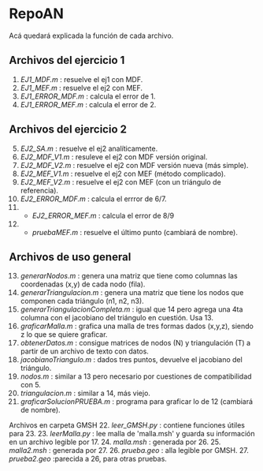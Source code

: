 # RepoAN
Acá quedará explicada la función de cada archivo.

## Archivos del ejercicio 1
1. _EJ1_MDF.m_ : resuelve el ej1 con MDF.
2. _EJ1_MEF.m_ : resuelve el ej2 con MEF.
3. _EJ1_ERROR_MDF.m_ : calcula el error de 1.
4. _EJ1_ERROR_MEF.m_ : calcula el error de 2.
  
## Archivos del ejercicio 2
5. _EJ2_SA.m_ : resuelve el ej2 analíticamente.
6. _EJ2_MDF_V1.m_ : resuleve el ej2 con MDF versión original.
7. _EJ2_MDF_V2.m_ : resuelve el ej2 con MDF versión nueva (más simple).
8. _EJ2_MEF_V1.m_ : resuelve el ej2 con MEF (método complicado).
9.  _EJ2_MEF_V2.m_ : resuelve el ej2 con MEF (con un triángulo de referencia).
10. _EJ2_ERROR_MDF.m_ : calcula el errror de 6/7.
11. - _EJ2_ERROR_MEF.m_ : calcula el error de 8/9
12. - _pruebaMEF.m_ : resuelve el último punto (cambiará de nombre).

## Archivos de uso general
13. _generarNodos.m_ : genera una matriz que tiene como columnas las coordenadas (x,y) de cada nodo (fila).
14. _generarTriangulacion.m_ : genera una matriz que tiene los nodos que componen cada triángulo (n1, n2, n3).
15. _generarTriangulacionCompleta.m_ : igual que 14 pero agrega una 4ta columna con el jacobiano del triángulo en cuestión. Usa 13.
16. _graficarMalla.m_ : grafica una malla de tres formas dados (x,y,z), siendo z lo que se quiere graficar.
17. _obtenerDatos.m_ : consigue matrices de nodos (N) y triangulación (T) a partir de un archivo de texto con datos. 
18. _jacobianoTriangulo.m_ : dados tres puntos, devuelve el jacobiano del triángulo. 
19. _nodos.m_ : similar a 13 pero necesario por cuestiones de compatibilidad con 5.
20. _triangulacion.m_ : similar a 14, más viejo.
21. _graficarSolucionPRUEBA.m_ : programa para graficar lo de 12 (cambiará de nombre).

Archivos en carpeta GMSH
22. _leer_GMSH.py_ : contiene funciones útiles para 23.
23. _leerMalla.py_ : lee malla de 'malla.msh' y guarda su información en un archivo legible por 17.
24. _malla.msh_ : generada por 26.
25. _malla2.msh_ : generada por 27.
26. _prueba.geo_ : alla legible por GMSH.
27. _prueba2.geo_ :parecida a 26, para otras pruebas. 
